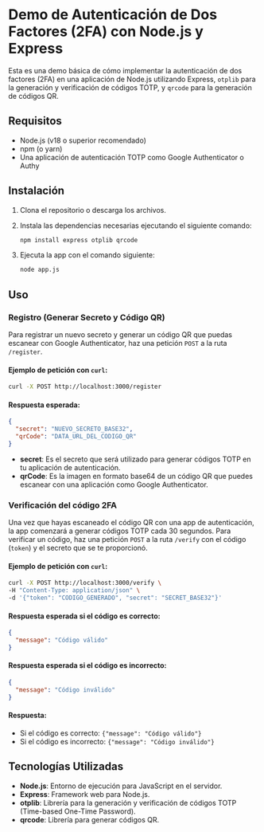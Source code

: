 # Demo de Autenticación de Dos Factores (2FA) con Node.js y Express

Esta es una demo básica de cómo implementar la autenticación de dos factores (2FA) en una aplicación de Node.js utilizando Express, `otplib` para la generación y verificación de códigos TOTP, y `qrcode` para la generación de códigos QR.

## Requisitos

- Node.js (v18 o superior recomendado)
- npm (o yarn)
- Una aplicación de autenticación TOTP como Google Authenticator o Authy

## Instalación

1. Clona el repositorio o descarga los archivos.

2. Instala las dependencias necesarias ejecutando el siguiente comando:

   ```bash
   npm install express otplib qrcode
   ```

3. Ejecuta la app con el comando siguiente:

   ```bash
   node app.js
   ```

## Uso

### Registro (Generar Secreto y Código QR)

Para registrar un nuevo secreto y generar un código QR que puedas escanear con Google Authenticator, haz una petición `POST` a la ruta `/register`.

#### Ejemplo de petición con `curl`:

```bash
curl -X POST http://localhost:3000/register
```

#### Respuesta esperada:

```json
{
  "secret": "NUEVO_SECRETO_BASE32",
  "qrCode": "DATA_URL_DEL_CODIGO_QR"
}
```

- **secret**: Es el secreto que será utilizado para generar códigos TOTP en tu aplicación de autenticación.
- **qrCode**: Es la imagen en formato base64 de un código QR que puedes escanear con una aplicación como Google Authenticator.

### Verificación del código 2FA

Una vez que hayas escaneado el código QR con una app de autenticación, la app comenzará a generar códigos TOTP cada 30 segundos. Para verificar un código, haz una petición `POST` a la ruta `/verify` con el código (`token`) y el secreto que se te proporcionó.

#### Ejemplo de petición con `curl`:

```bash
curl -X POST http://localhost:3000/verify \
-H "Content-Type: application/json" \
-d '{"token": "CODIGO_GENERADO", "secret": "SECRET_BASE32"}'
```

#### Respuesta esperada si el código es correcto:

```json
{
  "message": "Código válido"
}
```

#### Respuesta esperada si el código es incorrecto:

```json
{
  "message": "Código inválido"
}
```

#### Respuesta:

- Si el código es correcto: `{"message": "Código válido"}`
- Si el código es incorrecto: `{"message": "Código inválido"}`

## Tecnologías Utilizadas

- **Node.js**: Entorno de ejecución para JavaScript en el servidor.
- **Express**: Framework web para Node.js.
- **otplib**: Librería para la generación y verificación de códigos TOTP (Time-based One-Time Password).
- **qrcode**: Librería para generar códigos QR.